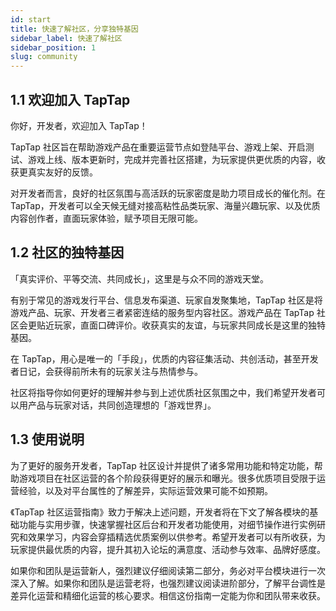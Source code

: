 ```yaml
---
id: start
title: 快速了解社区，分享独特基因
sidebar_label: 快速了解社区
sidebar_position: 1
slug: community
---
```


## 1.1 欢迎加入 TapTap

你好，开发者，欢迎加入 TapTap！

TapTap 社区旨在帮助游戏产品在重要运营节点如登陆平台、游戏上架、开启测试、游戏上线、版本更新时，完成并完善社区搭建，为玩家提供更优质的内容，收获更真实友好的反馈。

对开发者而言，良好的社区氛围与高活跃的玩家密度是助力项目成长的催化剂。在 TapTap，开发者可以全天候无缝对接高粘性品类玩家、海量兴趣玩家、以及优质内容创作者，直面玩家体验，赋予项目无限可能。

## 1.2 社区的独特基因

「真实评价、平等交流、共同成长」，这里是与众不同的游戏天堂。

有别于常见的游戏发行平台、信息发布渠道、玩家自发聚集地，TapTap 社区是将游戏产品、玩家、开发者三者紧密连结的服务型内容社区。游戏产品在 TapTap 社区会更贴近玩家，直面口碑评价。收获真实的友谊，与玩家共同成长是这里的独特基因。

在 TapTap，用心是唯一的「手段」，优质的内容征集活动、共创活动，甚至开发者日记，会获得前所未有的玩家关注与热情参与。

社区将指导你如何更好的理解并参与到上述优质社区氛围之中，我们希望开发者可以用产品与玩家对话，共同创造理想的「游戏世界」。

## 1.3 使用说明

为了更好的服务开发者，TapTap 社区设计并提供了诸多常用功能和特定功能，帮助游戏项目在社区运营的各个阶段获得更好的展示和曝光。很多优质项目受限于运营经验，以及对平台属性的了解差异，实际运营效果可能不如预期。

《TapTap 社区运营指南》致力于解决上述问题，开发者将在下文了解各模块的基础功能与实用步骤，快速掌握社区后台和开发者功能使用，对细节操作进行实例研究和效果学习，内容会穿插精选优质案例以供参考。希望开发者可以有所收获，为玩家提供最优质的内容，提升其初入论坛的满意度、活动参与效率、品牌好感度。

如果你和团队是运营新人，强烈建议仔细阅读第二部分，务必对平台模块进行一次深入了解。如果你和团队是运营老将，也强烈建议阅读进阶部分，了解平台调性是差异化运营和精细化运营的核心要求。相信这份指南一定能为你和团队带来收获。